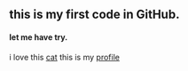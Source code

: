 ## this is my first code in GitHub.
#### let me have try.
i love this [cat](https://octodex.github.com/) 
this is my [profile](https://github.com/tianyugo)
